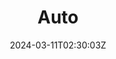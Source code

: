---
title: "Auto"
description: 
date: 2024-03-11T02:30:03Z
slug: vm2
image: 
math: 
license: 
hidden: true
comments: true
draft: false
---